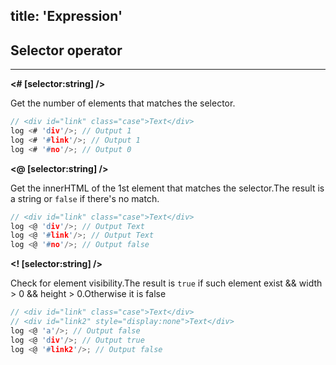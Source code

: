 title: 'Expression'
---

## Selector operator
---
**<# [selector:string] />** 

Get the number of elements that matches the selector.

```C 
// <div id="link" class="case">Text</div>
log <# 'div'/>; // Output 1
log <# '#link'/>; // Output 1
log <# '#no'/>; // Output 0
```

**<@ [selector:string] />** 

Get the innerHTML of the 1st element that matches the selector.The result is a string or `false` if there's no match.

```C
// <div id="link" class="case">Text</div>
log <@ 'div'/>; // Output Text
log <@ '#link'/>; // Output Text
log <@ '#no'/>; // Output false
```

**<! [selector:string] />** 

Check for element visibility.The result is `true` if such element exist && width > 0 && height > 0.Otherwise it is false

```C
// <div id="link" class="case">Text</div>
// <div id="link2" style="display:none">Text</div>
log <@ 'a'/>; // Output false
log <@ 'div'/>; // Output true
log <@ '#link2'/>; // Output false
```